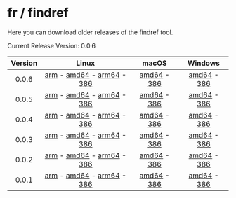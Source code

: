 # fr / findref



Here you can download older releases of the findref tool.

Current Release Version: 0.0.6

| Version | Linux | macOS | Windows |
|:-------:|:-----:|:-----:|:-------:|
| 0.0.6 | [arm](https://raw.githubusercontent.com/FreedomBen/findref-bin/master/0.0.6/linux/arm/findref.zip) - [amd64](https://raw.githubusercontent.com/FreedomBen/findref-bin/master/0.0.6/linux/amd64/findref.zip) - [arm64](https://raw.githubusercontent.com/FreedomBen/findref-bin/master/0.0.6/linux/arm64/findref.zip) - [386](https://raw.githubusercontent.com/FreedomBen/findref-bin/master/0.0.6/linux/386/findref.zip) | [amd64](https://raw.githubusercontent.com/FreedomBen/findref-bin/master/0.0.6/darwin/amd64/findref.zip) - [386](https://raw.githubusercontent.com/FreedomBen/findref-bin/master/0.0.6/darwin/386/findref.zip) | [amd64](https://raw.githubusercontent.com/FreedomBen/findref-bin/master/0.0.6/windows/amd64/findref.zip) - [386](https://raw.githubusercontent.com/FreedomBen/findref-bin/master/0.0.6/windows/386/findref.zip) |
| 0.0.5 | [arm](https://raw.githubusercontent.com/FreedomBen/findref-bin/master/0.0.5/linux/arm/findref.zip) - [amd64](https://raw.githubusercontent.com/FreedomBen/findref-bin/master/0.0.5/linux/amd64/findref.zip) - [arm64](https://raw.githubusercontent.com/FreedomBen/findref-bin/master/0.0.5/linux/arm64/findref.zip) - [386](https://raw.githubusercontent.com/FreedomBen/findref-bin/master/0.0.5/linux/386/findref.zip) | [amd64](https://raw.githubusercontent.com/FreedomBen/findref-bin/master/0.0.5/darwin/amd64/findref.zip) - [386](https://raw.githubusercontent.com/FreedomBen/findref-bin/master/0.0.5/darwin/386/findref.zip) | [amd64](https://raw.githubusercontent.com/FreedomBen/findref-bin/master/0.0.5/windows/amd64/findref.zip) - [386](https://raw.githubusercontent.com/FreedomBen/findref-bin/master/0.0.5/windows/386/findref.zip) |
| 0.0.4 | [arm](https://raw.githubusercontent.com/FreedomBen/findref-bin/master/0.0.4/linux/arm/findref.zip) - [amd64](https://raw.githubusercontent.com/FreedomBen/findref-bin/master/0.0.4/linux/amd64/findref.zip) - [arm64](https://raw.githubusercontent.com/FreedomBen/findref-bin/master/0.0.4/linux/arm64/findref.zip) - [386](https://raw.githubusercontent.com/FreedomBen/findref-bin/master/0.0.4/linux/386/findref.zip) | [amd64](https://raw.githubusercontent.com/FreedomBen/findref-bin/master/0.0.4/darwin/amd64/findref.zip) - [386](https://raw.githubusercontent.com/FreedomBen/findref-bin/master/0.0.4/darwin/386/findref.zip) | [amd64](https://raw.githubusercontent.com/FreedomBen/findref-bin/master/0.0.4/windows/amd64/findref.zip) - [386](https://raw.githubusercontent.com/FreedomBen/findref-bin/master/0.0.4/windows/386/findref.zip) |
| 0.0.3 | [arm](https://raw.githubusercontent.com/FreedomBen/findref-bin/master/0.0.3/linux/arm/findref.zip) - [amd64](https://raw.githubusercontent.com/FreedomBen/findref-bin/master/0.0.3/linux/amd64/findref.zip) - [arm64](https://raw.githubusercontent.com/FreedomBen/findref-bin/master/0.0.3/linux/arm64/findref.zip) - [386](https://raw.githubusercontent.com/FreedomBen/findref-bin/master/0.0.3/linux/386/findref.zip) | [amd64](https://raw.githubusercontent.com/FreedomBen/findref-bin/master/0.0.3/darwin/amd64/findref.zip) - [386](https://raw.githubusercontent.com/FreedomBen/findref-bin/master/0.0.3/darwin/386/findref.zip) | [amd64](https://raw.githubusercontent.com/FreedomBen/findref-bin/master/0.0.3/windows/amd64/findref.zip) - [386](https://raw.githubusercontent.com/FreedomBen/findref-bin/master/0.0.3/windows/386/findref.zip) |
| 0.0.2 | [arm](https://raw.githubusercontent.com/FreedomBen/findref-bin/master/0.0.2/linux/arm/findref.zip) - [amd64](https://raw.githubusercontent.com/FreedomBen/findref-bin/master/0.0.2/linux/amd64/findref.zip) - [arm64](https://raw.githubusercontent.com/FreedomBen/findref-bin/master/0.0.2/linux/arm64/findref.zip) - [386](https://raw.githubusercontent.com/FreedomBen/findref-bin/master/0.0.2/linux/386/findref.zip) | [amd64](https://raw.githubusercontent.com/FreedomBen/findref-bin/master/0.0.2/darwin/amd64/findref.zip) - [386](https://raw.githubusercontent.com/FreedomBen/findref-bin/master/0.0.2/darwin/386/findref.zip) | [amd64](https://raw.githubusercontent.com/FreedomBen/findref-bin/master/0.0.2/windows/amd64/findref.zip) - [386](https://raw.githubusercontent.com/FreedomBen/findref-bin/master/0.0.2/windows/386/findref.zip) |
| 0.0.1 | [arm](https://raw.githubusercontent.com/FreedomBen/findref-bin/master/0.0.1/linux/arm/findref.zip) - [amd64](https://raw.githubusercontent.com/FreedomBen/findref-bin/master/0.0.1/linux/amd64/findref.zip) - [arm64](https://raw.githubusercontent.com/FreedomBen/findref-bin/master/0.0.1/linux/arm64/findref.zip) - [386](https://raw.githubusercontent.com/FreedomBen/findref-bin/master/0.0.1/linux/386/findref.zip) | [amd64](https://raw.githubusercontent.com/FreedomBen/findref-bin/master/0.0.1/darwin/amd64/findref.zip) - [386](https://raw.githubusercontent.com/FreedomBen/findref-bin/master/0.0.1/darwin/386/findref.zip) | [amd64](https://raw.githubusercontent.com/FreedomBen/findref-bin/master/0.0.1/windows/amd64/findref.zip) - [386](https://raw.githubusercontent.com/FreedomBen/findref-bin/master/0.0.1/windows/386/findref.zip) |

